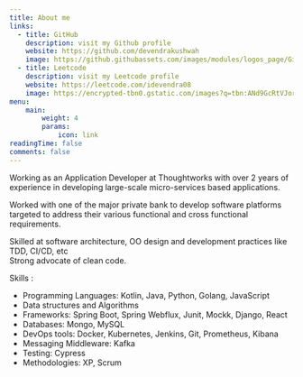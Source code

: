 ```yaml
---
title: About me
links:
  - title: GitHub
    description: visit my Github profile
    website: https://github.com/devendrakushwah
    image: https://github.githubassets.com/images/modules/logos_page/GitHub-Mark.png
  - title: Leetcode
    description: visit my Leetcode profile
    website: https://leetcode.com/idevendra08
    image: https://encrypted-tbn0.gstatic.com/images?q=tbn:ANd9GcRtVJor1AMwtKIy9wLXleadFbX3WNWP4lscAtcwzO4&s
menu:
    main: 
        weight: 4
        params:
            icon: link
readingTime: false
comments: false
---
```

Working as an Application Developer at Thoughtworks with over 2 years of experience in developing large-scale micro-services based applications.

Worked with one of the major private bank to develop software platforms targeted to address their various functional and cross functional requirements.

Skilled at software architecture, OO design and development practices like TDD, CI/CD, etc\
Strong advocate of clean code.

Skills :

- Programming Languages: Kotlin, Java, Python, Golang, JavaScript
- Data structures and Algorithms
- Frameworks: Spring Boot, Spring Webflux, Junit, Mockk, Django, React
- Databases: Mongo, MySQL
- DevOps tools: Docker, Kubernetes, Jenkins, Git, Prometheus, Kibana
- Messaging Middleware: Kafka
- Testing: Cypress
- Methodologies: XP, Scrum